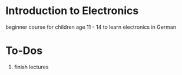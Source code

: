 # Introduction to Electronics
beginner course for children age 11 - 14 to learn electronics in German

# To-Dos
1. finish lectures

